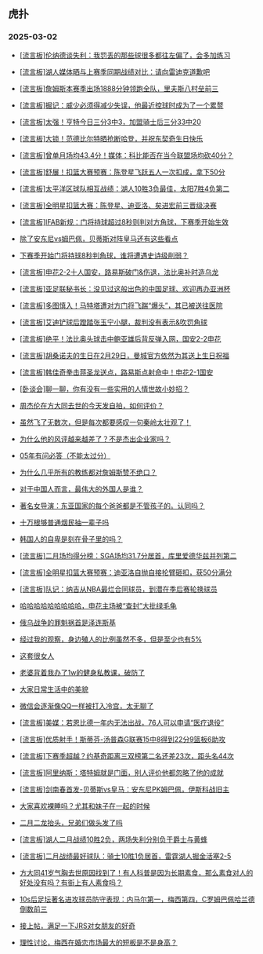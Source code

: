 ## 虎扑 
### 2025-03-02

+ [[流言板]伦纳德谈失利：我罚丢的那些球很多都往左偏了，会多加练习](https://bbs.hupu.com/630857819.html)

+ [[流言板]湖人媒体晒与上赛季同期战绩对比：请向雷迪克道歉吧](https://bbs.hupu.com/630858711.html)

+ [[流言板]詹姆斯本赛季出场1888分钟领跑全队，里夫斯八村垒前三](https://bbs.hupu.com/630858232.html)

+ [[流言板]掘记：威少必须得减少失误，他最近控球时成为了一个累赘](https://bbs.hupu.com/630859824.html)

+ [[流言板]太强！亨特今日三分3中3，加盟骑士后三分33中20](https://bbs.hupu.com/630861096.html)

+ [[流言板]大锁！范德比尔特晒抢断哈登，并祝东契奇生日快乐](https://bbs.hupu.com/630858198.html)

+ [[流言板]曾单月场均43.4分！媒体：科比能否在当今联盟场均砍40分？](https://bbs.hupu.com/630859445.html)

+ [[流言板]舒展！扣篮大赛预赛：陈登星飞跃五人一次扣成，拿下50分](https://bbs.hupu.com/630862191.html)

+ [[流言板]太平洋区球队相互战绩：湖人10胜3负最佳，太阳7胜4负第二](https://bbs.hupu.com/630860166.html)

+ [[流言板]全明星扣篮大赛：陈登星、迪亚洛、矣进宏前三晋级决赛](https://bbs.hupu.com/630862285.html)

+ [[流言板]IFAB新规：门将持球超过8秒则判对方角球，下赛季开始生效](https://bbs.hupu.com/630861252.html)

+ [除了安东尼vs姆巴佩，贝蒂斯对阵皇马还有这些看点](https://bbs.hupu.com/630855878.html)

+ [下赛季开始门将持球8秒判角球，谁将遭遇史诗级削弱？](https://bbs.hupu.com/630861763.html)

+ [[流言板]申花2-2十人国安，路易斯破门&amp;伤退，法比奥补时造乌龙](https://bbs.hupu.com/630861517.html)

+ [[流言板]亚足联秘书长：没见过这般出色的中国足球、欢迎再办亚洲杯](https://bbs.hupu.com/630849872.html)

+ [[流言板]多图慎入！马特塔遭对方门将飞踹“爆头”，其已被送往医院](https://bbs.hupu.com/630862354.html)

+ [[流言板]艾迪铲球后蹬踏张玉宁小腿，裁判没有表示&amp;吹罚角球](https://bbs.hupu.com/630861998.html)

+ [[流言板]绝平！法比奥头球击中鲍亚雄后背反弹入网，国安2-2申花](https://bbs.hupu.com/630861405.html)

+ [[流言板]胡桑诺夫的生日在2月29日，曼城官方依然为其送上生日祝福](https://bbs.hupu.com/630858167.html)

+ [[流言板]韩佳奇拳击蒋圣龙送点，路易斯点射命中！申花2-1国安](https://bbs.hupu.com/630859635.html)

+ [[卧谈会]聊一聊，你有没有一些实用的人情世故小妙招？](https://bbs.hupu.com/630860432.html)

+ [周杰伦在方大同去世的今天发自拍，如何评价？](https://bbs.hupu.com/630861680.html)

+ [虽然飞了无数次，但是每次都要感叹一句秦岭太壮观了！](https://bbs.hupu.com/630857596.html)

+ [为什么他的风评越来越差了？不是杰出企业家吗？](https://bbs.hupu.com/630857727.html)

+ [05年有问必答（不能太过分）](https://bbs.hupu.com/630861815.html)

+ [为什么几乎所有的教练都对詹姆斯赞不绝口？](https://bbs.hupu.com/630857851.html)

+ [对于中国人而言，最伟大的外国人是谁？](https://bbs.hupu.com/630857584.html)

+ [著名女导演：东亚国家的每个爸爸都是不管孩子的。认同吗？](https://bbs.hupu.com/630859771.html)

+ [十万根够普通烟民抽一辈子吗](https://bbs.hupu.com/630861569.html)

+ [韩国人的自卑是刻在骨子里的吗？](https://bbs.hupu.com/630858243.html)

+ [[流言板]二月场均得分榜：SGA场均31.7分居首，库里爱德华兹并列第二](https://bbs.hupu.com/630862933.html)

+ [[流言板]全明星扣篮大赛预赛：迪亚洛自抛自接抡臂砸扣，获50分满分](https://bbs.hupu.com/630862003.html)

+ [[流言板]队记：纳吉从NBA最烂合同球员，到潜在季后赛轮换球员](https://bbs.hupu.com/630858670.html)

+ [哈哈哈哈哈哈哈哈哈，申花主场被“查封”大批绿毛龟](https://bbs.hupu.com/630861853.html)

+ [俄乌战争的罪魁祸首是泽连斯基](https://bbs.hupu.com/630858635.html)

+ [经过我的观察，身边殖人的比例虽然不多，但是至少也有5%](https://bbs.hupu.com/630859397.html)

+ [这套很女人](https://bbs.hupu.com/630861536.html)

+ [老婆背着我办了1w的健身私教课，破防了](https://bbs.hupu.com/630859290.html)

+ [大家日常生活中的美貌](https://bbs.hupu.com/630862413.html)

+ [微信会逐渐像QQ一样被打入冷宫，太无聊了](https://bbs.hupu.com/630861394.html)

+ [[流言板]美媒：若恩比德一年内无法出战，76人可以申请“医疗退役”](https://bbs.hupu.com/630863769.html)

+ [[流言板]优质射手！斯蒂芬-汤普森G联赛15中8得到22分9篮板6助攻](https://bbs.hupu.com/630863000.html)

+ [[流言板]下赛季超越？约基奇距离三双榜第二名还差23次，距头名44次](https://bbs.hupu.com/630860258.html)

+ [[流言板]阿里纳斯：塔特姆就是门面，别人评价他都忽略了他的成就](https://bbs.hupu.com/630863634.html)

+ [[流言板]剑南春首发-贝蒂斯vs皇马：安东尼PK姆巴佩，伊斯科战旧主](https://bbs.hupu.com/630863163.html)

+ [大家喜欢裸睡吗？尤其和妹子在一起的时候](https://bbs.hupu.com/630863715.html)

+ [二月二龙抬头，兄弟们做头发了吗](https://bbs.hupu.com/630860036.html)

+ [[流言板]湖人二月战绩10胜2负，两场失利分别负于爵士与黄蜂](https://bbs.hupu.com/630862831.html)

+ [[流言板]二月战绩最好球队：骑士10胜1负居首，雷霆湖人掘金活塞2-5](https://bbs.hupu.com/630862731.html)

+ [方大同41岁气胸去世原因找到了！有人科普是因为长期素食，那么素食对人的好处没有吗？有街上有人素食吗？](https://bbs.hupu.com/630863023.html)

+ [10s后足坛著名进攻球员防守表现：内马尔第一，梅西第四，C罗姆巴佩哈兰德倒数前三](https://bbs.hupu.com/630861750.html)

+ [接上帖，满足一下JRS对女朋友的好奇](https://bbs.hupu.com/630862529.html)

+ [理性讨论，梅西在婚恋市场最大的短板是不是身高？](https://bbs.hupu.com/630863113.html)

